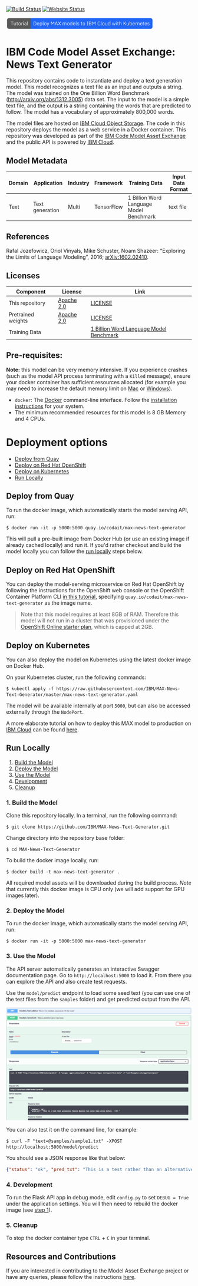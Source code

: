 [![Build Status](https://travis-ci.org/IBM/MAX-News-Text-Generator.svg?branch=master)](https://travis-ci.org/IBM/MAX-News-Text-Generator) [![Website Status](https://img.shields.io/website/http/max-news-text-generator.codait-prod-41208c73af8fca213512856c7a09db52-0000.us-east.containers.appdomain.cloud/swagger.json.svg?label=api+demo)](http://max-news-text-generator.codait-prod-41208c73af8fca213512856c7a09db52-0000.us-east.containers.appdomain.cloud)

[<img src="docs/deploy-max-to-ibm-cloud-with-kubernetes-button.png" width="400px">](http://ibm.biz/max-to-ibm-cloud-tutorial)

# IBM Code Model Asset Exchange: News Text Generator

This repository contains code to instantiate and deploy a text generation model. This model recognizes a text file as an
input and outputs a string. The model was trained on the One Billion Word Benchmark (http://arxiv.org/abs/1312.3005)
data set. The input to the model is a simple text file, and the output is a string containing the words that are
predicted to follow. The model has a vocabulary of approximately 800,000 words.

The model files are hosted on [IBM Cloud Object Storage](https://max-cdn.cdn.appdomain.cloud/max-news-text-generator/1.0.0/assets.tar.gz). The code in this repository deploys the model as a web service
in a Docker container. This repository was developed as part of the
[IBM Code Model Asset Exchange](https://developer.ibm.com/code/exchanges/models/) and the public API is powered by
[IBM Cloud](https://ibm.biz/Bdz2XM).

## Model Metadata
| Domain | Application | Industry  | Framework | Training Data | Input Data Format |
| ------------- | --------  | -------- | --------- | --------- | -------------- | 
| Text | Text generation | Multi | TensorFlow | 1 Billion Word Language Model Benchmark | text file|

## References

Rafal Jozefowicz, Oriol Vinyals, Mike Schuster, Noam Shazeer: “Exploring the Limits of Language Modeling”, 2016;
[arXiv:1602.02410](http://arxiv.org/abs/1602.02410).

## Licenses

| Component | License | Link  |
| ------------- | --------  | -------- |
| This repository | [Apache 2.0](https://www.apache.org/licenses/LICENSE-2.0) | [LICENSE](LICENSE) |
| Pretrained weights | [Apache 2.0](https://www.apache.org/licenses/LICENSE-2.0) | [LICENSE](https://github.com/tensorflow/models/blob/master/research/lm_1b/README.md)
| Training Data |  | [1 Billion Word Language Model Benchmark](http://www.statmt.org/lm-benchmark/) |

## Pre-requisites:

**Note:** this model can be very memory intensive. If you experience crashes (such as the model API process terminating with a `Killed` message), ensure your docker container has sufficient resources allocated (for example you may need to increase the default memory limit on [Mac](https://docs.docker.com/docker-for-mac/#advanced-tab) or [Windows](https://docs.docker.com/docker-for-windows/#advanced)). 

* `docker`: The [Docker](https://www.docker.com/) command-line interface. Follow the [installation instructions](https://docs.docker.com/install/) for your system.
* The minimum recommended resources for this model is 8 GB Memory and 4 CPUs.

# Deployment options

* [Deploy from Quay](#deploy-from-quay)
* [Deploy on Red Hat OpenShift](#deploy-on-red-hat-openshift)
* [Deploy on Kubernetes](#deploy-on-kubernetes)
* [Run Locally](#run-locally)

## Deploy from Quay

To run the docker image, which automatically starts the model serving API, run:

```
$ docker run -it -p 5000:5000 quay.io/codait/max-news-text-generator
```

This will pull a pre-built image from Docker Hub (or use an existing image if already cached locally) and run it.
If you'd rather checkout and build the model locally you can follow the [run locally](#run-locally) steps below.

## Deploy on Red Hat OpenShift

You can deploy the model-serving microservice on Red Hat OpenShift by following the instructions for the OpenShift web console or the OpenShift Container Platform CLI [in this tutorial](https://developer.ibm.com/tutorials/deploy-a-model-asset-exchange-microservice-on-red-hat-openshift/), specifying `quay.io/codait/max-news-text-generator` as the image name.

> Note that this model requires at least 8GB of RAM. Therefore this model will not run in a cluster that was provisioned under the [OpenShift Online starter plan](https://www.openshift.com/products/online/), which is capped at 2GB.

## Deploy on Kubernetes

You can also deploy the model on Kubernetes using the latest docker image on Docker Hub.

On your Kubernetes cluster, run the following commands:

```
$ kubectl apply -f https://raw.githubusercontent.com/IBM/MAX-News-Text-Generator/master/max-news-text-generator.yaml
```

The model will be available internally at port `5000`, but can also be accessed externally through the `NodePort`.

A more elaborate tutorial on how to deploy this MAX model to production on [IBM Cloud](https://ibm.biz/Bdz2XM) can be
found [here](http://ibm.biz/max-to-ibm-cloud-tutorial).

## Run Locally

1. [Build the Model](#1-build-the-model)
2. [Deploy the Model](#2-deploy-the-model)
3. [Use the Model](#3-use-the-model)
4. [Development](#4-development)
5. [Cleanup](#5-cleanup)

### 1. Build the Model

Clone this repository locally. In a terminal, run the following command:

```
$ git clone https://github.com/IBM/MAX-News-Text-Generator.git
```

Change directory into the repository base folder:

```
$ cd MAX-News-Text-Generator
```

To build the docker image locally, run: 

```
$ docker build -t max-news-text-generator .
```

All required model assets will be downloaded during the build process. _Note_ that currently this docker image is CPU only (we will add support for GPU images later).


### 2. Deploy the Model

To run the docker image, which automatically starts the model serving API, run:

```
$ docker run -it -p 5000:5000 max-news-text-generator
```

### 3. Use the Model

The API server automatically generates an interactive Swagger documentation page. Go to `http://localhost:5000` to load
it. From there you can explore the API and also create test requests.

Use the `model/predict` endpoint to load some seed text (you can use one of the test files from the `samples` folder)
and get predicted output from the API.


![Swagger Doc Screenshot](docs/swagger-screenshot.png)

You can also test it on the command line, for example:

```
$ curl -F "text=@samples/sample1.txt" -XPOST http://localhost:5000/model/predict
```

You should see a JSON response like that below:

```json
{"status": "ok", "pred_txt": "This is a test rather than an alternative view . </S> "}
```

### 4. Development

To run the Flask API app in debug mode, edit `config.py` to set `DEBUG = True` under the application settings. You will then need to rebuild the docker image (see [step 1](#1-build-the-model)).

### 5. Cleanup

To stop the docker container type `CTRL` + `C` in your terminal.

## Resources and Contributions

If you are interested in contributing to the Model Asset Exchange project or have any queries, please follow the instructions [here](https://github.com/CODAIT/max-central-repo).
